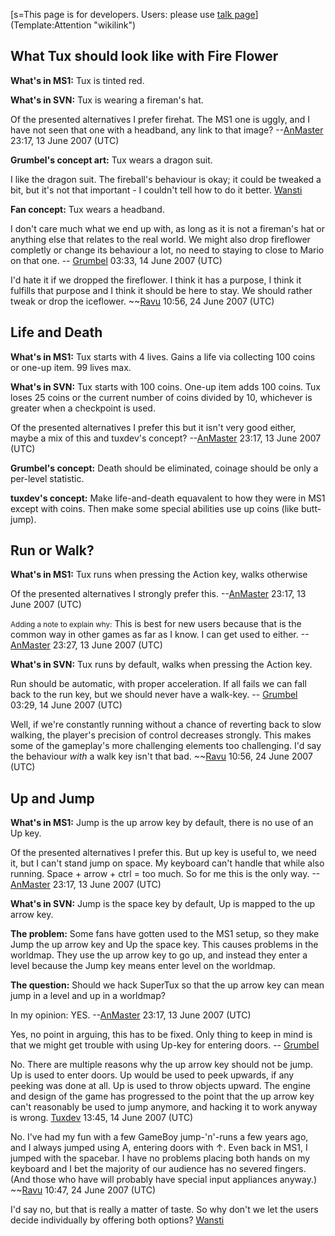 [s=This page is for developers. Users: please use [talk page](Talk:Long_Term_Issues "wikilink")](Template:Attention "wikilink")

What Tux should look like with Fire Flower
------------------------------------------

**What's in MS1:** Tux is tinted red.

**What's in SVN:** Tux is wearing a fireman's hat.

  
Of the presented alternatives I prefer firehat. The MS1 one is uggly, and I have not seen that one with a headband, any link to that image? --[AnMaster](mediawiki/Users/anmaster) 23:17, 13 June 2007 (UTC)

**Grumbel's concept art:** Tux wears a dragon suit.

  
I like the dragon suit. The fireball's behaviour is okay; it could be tweaked a bit, but it's not that important - I couldn't tell how to do it better. [Wansti](mediawiki/Users/wansti)

**Fan concept:** Tux wears a headband.

  
I don't care much what we end up with, as long as it is not a fireman's hat or anything else that relates to the real world. We might also drop fireflower completly or change its behaviour a lot, no need to staying to close to Mario on that one. -- [Grumbel](mediawiki/Users/grumbel) 03:33, 14 June 2007 (UTC)

  
I'd hate it if we dropped the fireflower. I think it has a purpose, I think it fulfills that purpose and I think it should be here to stay. We should rather tweak or drop the iceflower. ~~[Ravu](mediawiki/Users/ravualhemio) 10:56, 24 June 2007 (UTC)

Life and Death
--------------

**What's in MS1:** Tux starts with 4 lives. Gains a life via collecting 100 coins or one-up item. 99 lives max.

**What's in SVN:** Tux starts with 100 coins. One-up item adds 100 coins. Tux loses 25 coins or the current number of coins divided by 10, whichever is greater when a checkpoint is used.

  
Of the presented alternatives I prefer this but it isn't very good either, maybe a mix of this and tuxdev's concept? --[AnMaster](mediawiki/Users/anmaster) 23:17, 13 June 2007 (UTC)

**Grumbel's concept:** Death should be eliminated, coinage should be only a per-level statistic.

**tuxdev's concept:** Make life-and-death equavalent to how they were in MS1 except with coins. Then make some special abilities use up coins (like butt-jump).

Run or Walk?
------------

**What's in MS1:** Tux runs when pressing the Action key, walks otherwise

  
Of the presented alternatives I strongly prefer this. --[AnMaster](mediawiki/Users/anmaster) 23:17, 13 June 2007 (UTC)

  
<small>Adding a note to explain why:</small> This is best for new users because that is the common way in other games as far as I know. I can get used to either. --[AnMaster](mediawiki/Users/anmaster) 23:27, 13 June 2007 (UTC)

**What's in SVN:** Tux runs by default, walks when pressing the Action key.

  
Run should be automatic, with proper acceleration. If all fails we can fall back to the run key, but we should never have a walk-key. -- [Grumbel](mediawiki/Users/grumbel) 03:29, 14 June 2007 (UTC)

  
Well, if we're constantly running without a chance of reverting back to slow walking, the player's precision of control decreases strongly. This makes some of the gameplay's more challenging elements too challenging. I'd say the behaviour *with* a walk key isn't that bad. ~~[Ravu](mediawiki/Users/ravualhemio) 10:56, 24 June 2007 (UTC)

Up and Jump
-----------

**What's in MS1:** Jump is the up arrow key by default, there is no use of an Up key.

  
Of the presented alternatives I prefer this. But up key is useful to, we need it, but I can't stand jump on space. My keyboard can't handle that while also running. Space + arrow + ctrl = too much. So for me this is the only way. --[AnMaster](mediawiki/Users/anmaster) 23:17, 13 June 2007 (UTC)

**What's in SVN:** Jump is the space key by default, Up is mapped to the up arrow key.

**The problem:** Some fans have gotten used to the MS1 setup, so they make Jump the up arrow key and Up the space key. This causes problems in the worldmap. They use the up arrow key to go up, and instead they enter a level because the Jump key means enter level on the worldmap.

**The question:** Should we hack SuperTux so that the up arrow key can mean jump in a level and up in a worldmap?

  
In my opinion: YES. --[AnMaster](mediawiki/Users/anmaster) 23:17, 13 June 2007 (UTC)

<!-- -->

  
Yes, no point in arguing, this has to be fixed. Only thing to keep in mind is that we might get trouble with using Up-key for entering doors. -- [Grumbel](mediawiki/Users/grumbel)

<!-- -->

  
No. There are multiple reasons why the up arrow key should not be jump. Up is used to enter doors. Up would be used to peek upwards, if any peeking was done at all. Up is used to throw objects upward. The engine and design of the game has progressed to the point that the up arrow key can't reasonably be used to jump anymore, and hacking it to work anyway is wrong. [Tuxdev](mediawiki/Users/tuxdev) 13:45, 14 June 2007 (UTC)

<!-- -->

  
No. I've had my fun with a few GameBoy jump-'n'-runs a few years ago, and I always jumped using A, entering doors with ↑. Even back in MS1, I jumped with the spacebar. I have no problems placing both hands on my keyboard and I bet the majority of our audience has no severed fingers. (And those who have will probably have special input appliances anyway.) ~~[Ravu](mediawiki/Users/ravualhemio) 10:47, 24 June 2007 (UTC)

<!-- -->

  
I'd say no, but that is really a matter of taste. So why don't we let the users decide individually by offering both options? [Wansti](mediawiki/Users/wansti)
